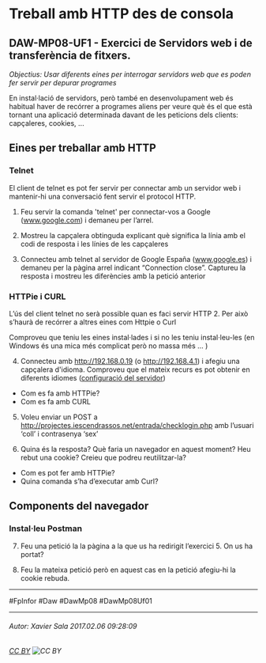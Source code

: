 # Treball amb HTTP des de consola
## DAW-MP08-UF1 - Exercici de Servidors web i de transferència de fitxers.
*Objectius: Usar diferents eines per interrogar servidors web que es poden fer servir per depurar programes*

En instal·lació de servidors, però també en desenvolupament web és habitual haver de recórrer a programes aliens per veure què és el que està tornant una aplicació determinada davant de les peticions dels clients: capçaleres, cookies, ... 

Eines per treballar amb HTTP
---------------------------------

### Telnet

El client de telnet es pot fer servir per connectar amb un servidor web i mantenir-hi una conversació fent servir el protocol HTTP. 

1. Feu servir la comanda 'telnet' per connectar-vos a Google (www.google.com) i demaneu per l’arrel. 

2. Mostreu la capçalera obtinguda explicant què significa la línia amb el codi de resposta i les línies de les capçaleres

3. Connecteu amb telnet al servidor de Google España (www.google.es) i demaneu per la pàgina arrel indicant “Connection close”. Captureu la resposta i mostreu les diferències amb la petició anterior

### HTTPie i CURL

L’ús del client telnet no serà possible quan es faci servir HTTP 2. Per això s’haurà de recórrer a altres eines com Httpie o Curl

Comproveu que teniu les eines instal·lades i si no les teniu instal·leu-les (en Windows és una mica més complicat però no massa més … )

4. Connecteu amb http://192.168.0.19  (o http://192.168.4.1) i afegiu una capçalera d'idioma. Comproveu que el mateix recurs es pot obtenir en diferents idiomes ([configuració del servidor](http://192.168.0.19))

- Com es fa amb HTTPie?
- Com es fa amb CURL

5. Voleu enviar un POST a http://projectes.iescendrassos.net/entrada/checklogin.php amb l’usuari ‘coll’ i contrasenya ‘sex’

6. Quina és la resposta? Què faria un navegador en aquest moment?
Heu rebut una cookie? Creieu que podreu reutilitzar-la?

- Com es pot fer amb HTTPie?
- Quina comanda s’ha d’executar amb Curl?

Components del navegador
-----------------------------

### Instal·leu Postman

7. Feu una petició la la pàgina a la que us ha redirigit l’exercici 5. On us ha portat?

8. Feu la mateixa petició però en aquest cas en la petició afegiu-hi la cookie rebuda.

---

#FpInfor #Daw #DawMp08 #DawMp08Uf01

---

###### Autor: Xavier Sala 2017.02.06 09:28:09
###### [CC BY](https://creativecommons.org/licenses/by/4.0/) ![CC BY](https://licensebuttons.net/l/by/3.0/80x15.png)
